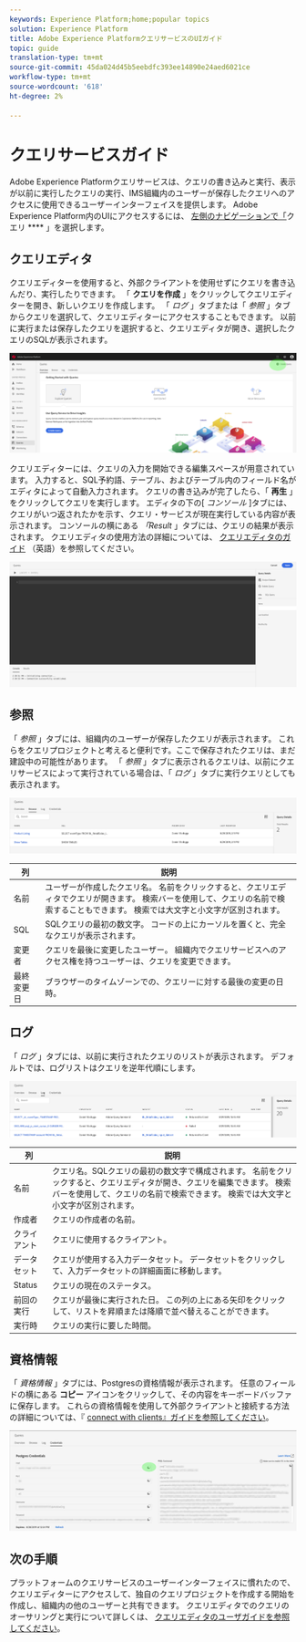 ```yaml
---
keywords: Experience Platform;home;popular topics
solution: Experience Platform
title: Adobe Experience PlatformクエリサービスのUIガイド
topic: guide
translation-type: tm+mt
source-git-commit: 45da024d45b5eebdfc393ee14890e24aed6021ce
workflow-type: tm+mt
source-wordcount: '618'
ht-degree: 2%

---
```



# クエリサービスガイド

Adobe Experience Platformクエリサービスは、クエリの書き込みと実行、表示が以前に実行したクエリの実行、IMS組織内のユーザーが保存したクエリへのアクセスに使用できるユーザーインターフェイスを提供します。 Adobe Experience Platform内のUIにアクセスするには、 [左側のナビゲーションで「][platform-ui]クエリ **** 」を選択します。

## クエリエディタ

クエリエディターを使用すると、外部クライアントを使用せずにクエリを書き込んだり、実行したりできます。 「 **クエリを作成** 」をクリックしてクエリエディターを開き、新しいクエリを作成します。 「 *ログ* 」タブまたは「 *参照* 」タブからクエリを選択して、クエリエディターにアクセスすることもできます。 以前に実行または保存したクエリを選択すると、クエリエディタが開き、選択したクエリのSQLが表示されます。

![画像](../images/queries/ui-overview/overview.png)

クエリエディターには、クエリの入力を開始できる編集スペースが用意されています。 入力すると、SQL予約語、テーブル、およびテーブル内のフィールド名がエディタによって自動入力されます。 クエリの書き込みが完了したら、「 **再生** 」をクリックしてクエリを実行します。 エディタの下の[ *コンソール* ]タブには、クエリがいつ返されたかを示す、クエリ・サービスが現在実行している内容が表示されます。 コンソールの横にある *「Result* 」タブには、クエリの結果が表示されます。 クエリエディタの使用方法の詳細については、 [クエリエディタのガイド][query-editor] （英語）を参照してください。

![画像](../images/queries/ui-overview/query-editor.png)

## 参照

「 *参照* 」タブには、組織内のユーザーが保存したクエリが表示されます。 これらをクエリプロジェクトと考えると便利です。ここで保存されたクエリは、まだ建設中の可能性があります。 「 *参照* 」タブに表示されるクエリは、以前にクエリサービスによって実行されている場合は、「 *ログ* 」タブに実行クエリとしても表示されます。

![画像](../images/queries/ui-overview/browse.png)

| 列 | 説明 |
| --- | --- |
| 名前 | ユーザーが作成したクエリ名。 名前をクリックすると、クエリエディタでクエリが開きます。 検索バーを使用して、クエリの名前で検索することもできます。 検索では大文字と小文字が区別されます。 |
| SQL | SQLクエリの最初の数文字。 コードの上にカーソルを置くと、完全なクエリが表示されます。 |
| 変更者 | クエリを最後に変更したユーザー。 組織内でクエリサービスへのアクセス権を持つユーザーは、クエリを変更できます。 |
| 最終変更日 | ブラウザーのタイムゾーンでの、クエリーに対する最後の変更の日時。 |

## ログ

「 *ログ* 」タブには、以前に実行されたクエリのリストが表示されます。 デフォルトでは、ログリストはクエリを逆年代順にします。

![画像](../images/queries/ui-overview/log.png)

| 列 | 説明 |
| --- | --- |
| 名前 | クエリ名。SQLクエリの最初の数文字で構成されます。 名前をクリックすると、クエリエディタが開き、クエリを編集できます。 検索バーを使用して、クエリの名前で検索できます。 検索では大文字と小文字が区別されます。 |
| 作成者 | クエリの作成者の名前。 |
| クライアント | クエリに使用するクライアント。 |
| データセット | クエリが使用する入力データセット。 データセットをクリックして、入力データセットの詳細画面に移動します。 |
| Status | クエリの現在のステータス。 |
| 前回の実行 | クエリが最後に実行された日。 この列の上にある矢印をクリックして、リストを昇順または降順で並べ替えることができます。 |
| 実行時 | クエリの実行に要した時間。 |

## 資格情報

「 *資格情報* 」タブには、Postgresの資格情報が表示されます。 任意のフィールドの横にある **コピー** アイコンをクリックして、その内容をキーボードバッファに保存します。 これらの資格情報を使用して外部クライアントと接続する方法の詳細については、『 [connect with clients』ガイドを参照してください][connect-clients]。

![画像](../images/queries/ui-overview/credentials.png)

## 次の手順

プラットフォームのクエリサービスのユーザーインターフェイスに慣れたので、クエリエディターにアクセスして、独自のクエリプロジェクトを作成する開始を作成し、組織内の他のユーザーと共有できます。 クエリエディタでのクエリのオーサリングと実行について詳しくは、 [クエリエディタのユーザガイドを参照してください][query-editor]。

[platform-ui]: https://platform.adobe.com
[query-editor]: user-guide.md
[connect-clients]: ../clients/overview.md
